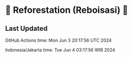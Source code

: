 
# 🌳 Reforestation (Reboisasi) 🌲

## Last Updated

GitHub Actions time: Mon Jun  3 20:17:56 UTC 2024

Indonesia/Jakarta time: Tue Jun  4 03:17:56 WIB 2024
